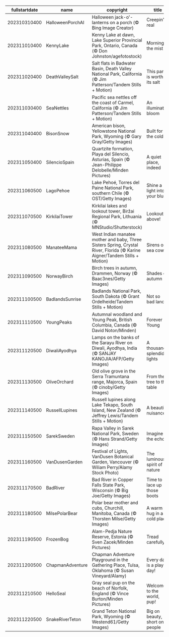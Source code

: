 |fullstartdate|name|copyright|title|image|
|--|--|--|--|--|
202310310400|HalloweenPorchAI|Halloween jack-o'-lanterns on a porch (© Bing Image Creator)|Creepin' it real|![](/en-CA/2023/11/202310310400HalloweenPorchAI.jpg)|
202311010400|KennyLake|Kenny Lake at dawn, Lake Superior Provincial Park, Ontario, Canada (© Don Johnston/agefotostock)|Morning in the mist|![](/en-CA/2023/11/202311010400KennyLake.jpg)|
202311020400|DeathValleySalt|Salt flats in Badwater Basin, Death Valley National Park, California (© Jim Patterson/Tandem Stills + Motion)|This park is worth its salt|![](/en-CA/2023/11/202311020400DeathValleySalt.jpg)|
202311030400|SeaNettles|Pacific sea nettles off the coast of Carmel, California (© Jim Patterson/Tandem Stills + Motion)|An illuminated bloom|![](/en-CA/2023/11/202311030400SeaNettles.jpg)|
202311040400|BisonSnow|American bison, Yellowstone National Park, Wyoming (© Gary Gray/Getty Images)|Built for the cold|![](/en-CA/2023/11/202311040400BisonSnow.jpg)|
202311050400|SilencioSpain|Quartzite formation, Playa del Silencio, Asturias, Spain (© Jean-Philippe Delobelle/Minden Pictures)|A quiet place, indeed|![](/en-CA/2023/11/202311050400SilencioSpain.jpg)|
202311060500|LagoPehoe|Lake Pehoé, Torres del Paine National Park, southern Chile (© OST/Getty Images)|Shine a light into your blues|![](/en-CA/2023/11/202311060500LagoPehoe.jpg)|
202311070500|KirkilaiTower|Kirkilai lakes and lookout tower, Biržai Regional Park, Lithuania (© MNStudio/Shutterstock)|Lookout above!|![](/en-CA/2023/11/202311070500KirkilaiTower.jpg)|
202311080500|ManateeMama|West Indian manatee mother and baby, Three Sisters Spring, Crystal River, Florida (© Karine Aigner/Tandem Stills + Motion)|Sirens or sea cows?|![](/en-CA/2023/11/202311080500ManateeMama.jpg)|
202311090500|NorwayBirch|Birch trees in autumn, Drammen, Norway (© Baac3nes/Getty Images)|Shades of autumn|![](/en-CA/2023/11/202311090500NorwayBirch.jpg)|
202311100500|BadlandsSunrise|Badlands National Park, South Dakota (© Grant Ordelheide/Tandem Stills + Motion)|Not so bad lands|![](/en-CA/2023/11/202311100500BadlandsSunrise.jpg)|
202311110500|YoungPeaks|Autumnal woodland and Young Peak, British Columbia, Canada (© David Noton/Minden)|Forever Young|![](/en-CA/2023/11/202311110500YoungPeaks.jpg)|
202311120500|DiwaliAyodhya|Lamps on the banks of the Sarayu River on Diwali, Ayodhya, India (© SANJAY KANOJIA/AFP/Getty Images)|A thousand splendid lights|![](/en-CA/2023/11/202311120500DiwaliAyodhya.jpg)|
202311130500|OliveOrchard|Old olive grove in the Serra Tramuntana range, Majorca, Spain (© cinoby/Getty Images)|From the tree to the table|![](/en-CA/2023/11/202311130500OliveOrchard.jpg)|
202311140500|RussellLupines|Russell lupines along Lake Tekapo, South Island, New Zealand (© Jeffrey Lewis/Tandem Stills + Motion)|A beautiful nuisance|![](/en-CA/2023/11/202311140500RussellLupines.jpg)|
202311150500|SarekSweden|Rapa Valley in Sarek National Park, Sweden (© Hans Strand/Getty Images)|Imagine the echo!|![](/en-CA/2023/11/202311150500SarekSweden.jpg)|
202311160500|VanDusenGarden|Festival of Lights, VanDusen Botanical Garden, Vancouver (© Wiliam Perry/Alamy Stock Photo)|The luminous spirit of nature|![](/en-CA/2023/11/202311160500VanDusenGarden.jpg)|
202311170500|BadRiver|Bad River in Copper Falls State Park, Wisconsin (© Big Joe/Getty Images)|Time to lace up those boots|![](/en-CA/2023/11/202311170500BadRiver.jpg)|
202311180500|MilsePolarBear|Polar bear mother and cubs, Churchill, Manitoba, Canada (© Thorsten Milse/Getty Images)|A warm hug in a cold place|![](/en-CA/2023/11/202311180500MilsePolarBear.jpg)|
202311190500|FrozenBog|Alam-Pedja Nature Reserve, Estonia (© Sven Zacek/Minden Pictures)|Tread carefully!|![](/en-CA/2023/11/202311190500FrozenBog.jpg)|
202311200500|ChapmanAdventure|Chapman Adventure Playground in the Gathering Place, Tulsa, Oklahoma (© Susan Vineyard/Alamy)|Every day is a play day!|![](/en-CA/2023/11/202311200500ChapmanAdventure.jpg)|
202311210500|HelloSeal|Gray seal pup on the beach of Norfolk, England (© Vince Burton/Minden Pictures)|Welcome to the world, pup!|![](/en-CA/2023/11/202311210500HelloSeal.jpg)|
202311220500|SnakeRiverTeton|Grand Teton National Park, Wyoming (© Westend61/Getty Images)|Big on beauty, short on people|![](/en-CA/2023/11/202311220500SnakeRiverTeton.jpg)|
